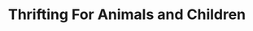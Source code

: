 ---
title: "Thrifting For Animals and Children"
url: /tallahassee/thrifting-for-animals-and-children/
shop: Gebrauchtwaren
---